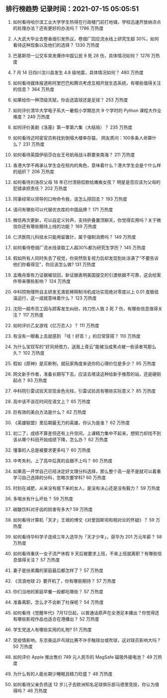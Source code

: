 
## 排行榜趋势 记录时间：2021-07-15 05:05:51
  
  1. 如何看待哈尔滨工业大学学生热得在行政楼门前打地铺，学校迅速开放纳凉点的处理办法？还有更好的办法吗？ 1786 万热度
    
  2. 人大武大毕业去卷香烟引发热议，卷烟厂回应流水线上研究生超 30%，如何看待这种现象以及他们的选择？ 1330 万热度
    
  3. 巴基斯坦一公交车突发爆炸中国公民 9 死 28 伤，具体情况如何？ 1276 万热度
    
  4. 7 月 14 日四川汶川县发生 4.8 级地震，具体情况如何？ 480 万热度
    
  5. 如何看待媒体报道称阿里巴巴和腾讯考虑互相开放生态系统，有哪些值得关注的信息？ 364 万热度
    
  6. 如果给你一种顶级天赋，你会选篮球还是足球？ 253 万热度
    
  7. 如何评价清华大学电子系大一暑假小学期总共 9 个学时的 Python 课程大作业难度？ 249 万热度
    
  8. 如何评价美剧《洛基》第一季第六集（大结局）？ 235 万热度
    
  9. 如何看待迈阿密官员称找到倒塌大楼幸存猫， 网友质问：100多条人命算什么？ 231 万热度
    
  10. 如何看待英国伊丽莎白女王号航母战斗群要来南海？ 211 万热度
    
  11. 香港大学不再承认学生会在校内的角色，意味着什么？港大学生会是个什么样的组织？ 206 万热度
    
  12. 如何看待刘浩存父母 18 年已付清赔偿款给瘫痪女孩？ 明星是否应该为父母的犯错承担责任？ 202 万热度
    
  13. 同事经常以领导的口吻命令我，该怎么㨃回去？ 193 万热度
    
  14. 请问有哪些可以代替优衣库的中国品牌？ 171 万热度
    
  15. 微信再次更新，可以自定义铃声，支持折叠置顶聊天，你觉得实用吗？关于微信你还有哪些期待上线的功能？ 169 万热度
    
  16. 仁济医院儿科挂水只能用留置针，属于强制消费吗？ 149 万热度
    
  17. 如何看待卷烟厂流水线录取工人超30%都为研究生学历？ 145 万热度
    
  18. 假如所有人同时失去了视觉，你突然恢复视力后却发现到处涂满了“不要告诉他们你看得见”，你应该怎么做? 131 万热度
    
  19. 孟晚舟案有力证据被驳回，新证据表明美国提交的引渡依据不可靠，这会给案件带来哪些影响？ 124 万热度
    
  20. 中科院物理所自主研发无液氦稀释制冷机成功实现绝对零度以上 0.01 度极低温运行，这一成就意味着什么？ 123 万热度
    
  21. 沈阳一超市员工因与顾客发生纠纷，持刀伤人致 2 死 7 伤，有哪些信息值得关注？ 117 万热度
    
  22. 如何评价乙女游戏《亿万恋人》？ 111 万热度
    
  23. 有没有一眼看上去就感到 「哇！好乖！」的日常穿搭？ 110 万热度
    
  24. 为什么宝钗写的“好风频借力，送我上青云”能被当成黑点被一些读者骂那么久？ 102 万热度
    
  25. 假如《原神》是买断制，就玩家角度来说你的心理价位是多少？ 95 万热度
    
  26. 网文新手作者，准备长期写下去，应该去塔读这种给新手推荐的站，还是硬刚起点？ 93 万热度
    
  27. 中科院引雷试验天空现金色光柱，引雷试验具有哪些实际意义？ 85 万热度
    
  28. 高中该不该花时间在语文上？ 65 万热度
    
  29. 巨有效的美白方法是什么？ 62 万热度
    
  30. 《英雄联盟》里后期最无力的英雄，你认为是谁？ 62 万热度
    
  31. 初二了，成绩不算差但还有上升空间，上课精力集中不起来，想努力却找不到该从哪个科目开始成绩下降，怎么办？ 62 万热度
    
  32. 懂事的人总是被要求更多吗？ 60 万热度
    
  33. 中考失利，上了高中后真的会跟不上吗？ 60 万热度
    
  34. 如果高一开学自己已经决定好文理分科选择，那么整个高一是不是就可以着重学习自己选择的分科，忽略次要学科? 60 万热度
    
  35. 时刻在减肥，从来没有瘦下来的女人，是没有决心还是没有毅力？ 59 万热度
    
  36. 多喝水有什么坏处？ 59 万热度
    
  37. 碳酸饮料对牙齿的损害有多大? 59 万热度
    
  38. 如何看待计算机「天才」王垠的博文《对爱因斯坦和相对论的怀疑》？ 59 万热度
    
  39. 如何看待华科学子连续三年入选华为「天才少年」，获华为 201 万元年薪？ 58 万热度
    
  40. 如何看待重庆一女子流产休假 9 天后被要求上班，不来上班就离职？有哪些信息值得关注？ 57 万热度
    
  41. 妻子是扶弟魔的家庭最后都怎样了？ 57 万热度
    
  42. 《流浪地球 2》要开机了，你有哪些期待？ 57 万热度
    
  43. 你们当地的家庭早餐一般都吃哪些？ 57 万热度
    
  44. 准备离职，怎么才不会断了社保呢？ 54 万热度
    
  45. 如何看待《觉醒年代》7月12日起，以普通话原声在全港足本播出？你觉得还有哪些影视作品也适合在港播出？ 52 万热度
    
  46. 学生党送人有哪些实用的礼物? 51 万热度
    
  47. 受疫情影响，东京奥运乒乓球比赛不许手触球台或吹球，这对球员影响大吗？ 50 万热度
    
  48. 如何评价 Apple 推出售价 749 元人民币的 MagSafe 磁吸外接电池？ 49 万热度
    
  49. 为什么有的人能长期少睡眠且精力旺盛？ 48 万热度
    
  50. 如何看待父亲负债送 12 岁儿子去欧洲知名足球俱乐部马德里竞技，你认为值得吗？ 46 万热度
    